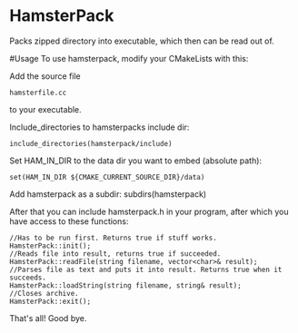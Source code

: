 # HamsterPack
Packs zipped directory into executable, which then can be read out of.

#Usage
To use hamsterpack, modify your CMakeLists with this:        

Add the source file

    hamsterfile.cc                                                                     

to your executable.

Include_directories to hamsterpacks include dir:

    include_directories(hamsterpack/include)                        

Set HAM_IN_DIR to the data dir you want to embed (absolute path):

    set(HAM_IN_DIR ${CMAKE_CURRENT_SOURCE_DIR}/data)

Add hamsterpack as a subdir:
    subdirs(hamsterpack)

After that you can include hamsterpack.h in your program, after which you have access to these functions:

    //Has to be run first. Returns true if stuff works.
    HamsterPack::init();
    //Reads file into result, returns true if succeeded.
    HamsterPack::readFile(string filename, vector<char>& result);
    //Parses file as text and puts it into result. Returns true when it succeeds.
    HamsterPack::loadString(string filename, string& result);
    //Closes archive.
    HamsterPack::exit();

That's all!
Good bye.
